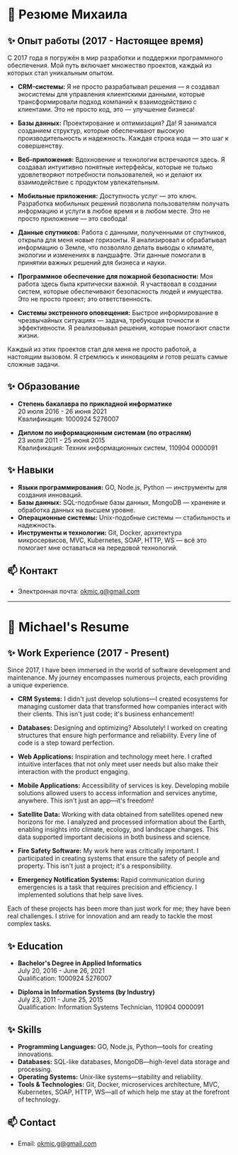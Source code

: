 # 👋 Резюме Михаила

## ✨ Опыт работы (2017 - Настоящее время)

С 2017 года я погружён в мир разработки и поддержки программного обеспечения. Мой путь включает множество проектов, каждый из которых стал уникальным опытом.

- **CRM-системы:** Я не просто разрабатывал решения — я создавал экосистемы для управления клиентскими данными, которые трансформировали подход компаний к взаимодействию с клиентами. Это не просто код, это — улучшение бизнеса!

- **Базы данных:** Проектирование и оптимизация? Да! Я занимался созданием структур, которые обеспечивают высокую производительность и надежность. Каждая строка кода — это шаг к совершенству.

- **Веб-приложения:** Вдохновение и технологии встречаются здесь. Я создавал интуитивно понятные интерфейсы, которые не только удовлетворяют потребности пользователей, но и делают их взаимодействие с продуктом увлекательным.

- **Мобильные приложения:** Доступность услуг — это ключ. Разработка мобильных решений позволила пользователям получать информацию и услуги в любое время и в любом месте. Это не просто приложение — это свобода!

- **Данные спутников:** Работа с данными, полученными от спутников, открыла для меня новые горизонты. Я анализировал и обрабатывал информацию о Земле, что позволяло делать выводы о климате, экологии и изменениях в ландшафте. Эти данные помогали в принятии важных решений для бизнеса и науки.

- **Программное обеспечение для пожарной безопасности:** Моя работа здесь была критически важной. Я участвовал в создании систем, которые обеспечивают безопасность людей и имущества. Это не просто проект; это ответственность.

- **Системы экстренного оповещения:** Быстрое информирование в чрезвычайных ситуациях — задача, требующая точности и эффективности. Я реализовывал решения, которые помогают спасти жизни.

Каждый из этих проектов стал для меня не просто работой, а настоящим вызовом. Я стремлюсь к инновациям и готов решать самые сложные задачи.

## ✨ Образование

- **Степень бакалавра по прикладной информатике**  
  20 июля 2016 - 26 июня 2021  
  Квалификация: 1000924 5276007

- **Диплом по информационным системам (по отраслям)**  
  23 июля 2011 - 25 июня 2015  
  Квалификация: Техник информационных систем, 110904 0000091

## ✨ Навыки

- **Языки программирования:** GO, Node.js, Python — инструменты для создания инноваций.
- **Базы данных:** SQL-подобные базы данных, MongoDB — хранение и обработка данных на высшем уровне.
- **Операционные системы:** Unix-подобные системы — стабильность и надежность.
- **Инструменты и технологии:** Git, Docker, архитектура микросервисов, MVC, Kubernetes, SOAP, HTTP, WS — всё это помогает мне оставаться на передовой технологий.

## 📫 Контакт

- Электронная почта: [okmic.g@gmail.com](mailto:okmic.g@gmail.com)

---

# 👋 Michael's Resume

## ✨ Work Experience (2017 - Present)

Since 2017, I have been immersed in the world of software development and maintenance. My journey encompasses numerous projects, each providing a unique experience.

- **CRM Systems:** I didn't just develop solutions—I created ecosystems for managing customer data that transformed how companies interact with their clients. This isn't just code; it's business enhancement!

- **Databases:** Designing and optimizing? Absolutely! I worked on creating structures that ensure high performance and reliability. Every line of code is a step toward perfection.

- **Web Applications:** Inspiration and technology meet here. I crafted intuitive interfaces that not only meet user needs but also make their interaction with the product engaging.

- **Mobile Applications:** Accessibility of services is key. Developing mobile solutions allowed users to access information and services anytime, anywhere. This isn't just an app—it's freedom!

- **Satellite Data:** Working with data obtained from satellites opened new horizons for me. I analyzed and processed information about the Earth, enabling insights into climate, ecology, and landscape changes. This data supported important decisions in both business and science.

- **Fire Safety Software:** My work here was critically important. I participated in creating systems that ensure the safety of people and property. This isn't just a project; it's a responsibility.

- **Emergency Notification Systems:** Rapid communication during emergencies is a task that requires precision and efficiency. I implemented solutions that help save lives.

Each of these projects has been more than just work for me; they have been real challenges. I strive for innovation and am ready to tackle the most complex tasks.

## ✨ Education

- **Bachelor's Degree in Applied Informatics**  
  July 20, 2016 - June 26, 2021  
  Qualification: 1000924 5276007

- **Diploma in Information Systems (by Industry)**  
  July 23, 2011 - June 25, 2015  
  Qualification: Information Systems Technician, 110904 0000091

## ✨ Skills

- **Programming Languages:** GO, Node.js, Python—tools for creating innovations.
- **Databases:** SQL-like databases, MongoDB—high-level data storage and processing.
- **Operating Systems:** Unix-like systems—stability and reliability.
- **Tools & Technologies:** Git, Docker, microservices architecture, MVC, Kubernetes, SOAP, HTTP, WS—all of which help me stay at the forefront of technology.

## 📫 Contact

- Email: [okmic.g@gmail.com](mailto:okmic.g@gmail.com)
